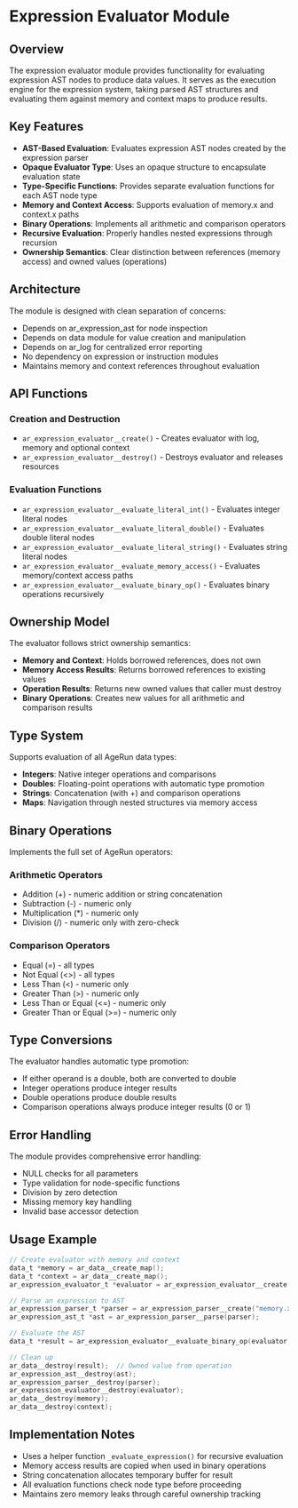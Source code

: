 # Expression Evaluator Module

## Overview

The expression evaluator module provides functionality for evaluating expression AST nodes to produce data values. It serves as the execution engine for the expression system, taking parsed AST structures and evaluating them against memory and context maps to produce results.

## Key Features

- **AST-Based Evaluation**: Evaluates expression AST nodes created by the expression parser
- **Opaque Evaluator Type**: Uses an opaque structure to encapsulate evaluation state
- **Type-Specific Functions**: Provides separate evaluation functions for each AST node type
- **Memory and Context Access**: Supports evaluation of memory.x and context.x paths
- **Binary Operations**: Implements all arithmetic and comparison operators
- **Recursive Evaluation**: Properly handles nested expressions through recursion
- **Ownership Semantics**: Clear distinction between references (memory access) and owned values (operations)

## Architecture

The module is designed with clean separation of concerns:
- Depends on ar_expression_ast for node inspection
- Depends on data module for value creation and manipulation  
- Depends on ar_log for centralized error reporting
- No dependency on expression or instruction modules
- Maintains memory and context references throughout evaluation

## API Functions

### Creation and Destruction

- `ar_expression_evaluator__create()` - Creates evaluator with log, memory and optional context
- `ar_expression_evaluator__destroy()` - Destroys evaluator and releases resources

### Evaluation Functions

- `ar_expression_evaluator__evaluate_literal_int()` - Evaluates integer literal nodes
- `ar_expression_evaluator__evaluate_literal_double()` - Evaluates double literal nodes
- `ar_expression_evaluator__evaluate_literal_string()` - Evaluates string literal nodes
- `ar_expression_evaluator__evaluate_memory_access()` - Evaluates memory/context access paths
- `ar_expression_evaluator__evaluate_binary_op()` - Evaluates binary operations recursively

## Ownership Model

The evaluator follows strict ownership semantics:
- **Memory and Context**: Holds borrowed references, does not own
- **Memory Access Results**: Returns borrowed references to existing values
- **Operation Results**: Returns new owned values that caller must destroy
- **Binary Operations**: Creates new values for all arithmetic and comparison results

## Type System

Supports evaluation of all AgeRun data types:
- **Integers**: Native integer operations and comparisons
- **Doubles**: Floating-point operations with automatic type promotion
- **Strings**: Concatenation (with +) and comparison operations
- **Maps**: Navigation through nested structures via memory access

## Binary Operations

Implements the full set of AgeRun operators:

### Arithmetic Operators
- Addition (+) - numeric addition or string concatenation
- Subtraction (-) - numeric only
- Multiplication (*) - numeric only  
- Division (/) - numeric only with zero-check

### Comparison Operators
- Equal (=) - all types
- Not Equal (<>) - all types
- Less Than (<) - numeric only
- Greater Than (>) - numeric only
- Less Than or Equal (<=) - numeric only
- Greater Than or Equal (>=) - numeric only

## Type Conversions

The evaluator handles automatic type promotion:
- If either operand is a double, both are converted to double
- Integer operations produce integer results
- Double operations produce double results
- Comparison operations always produce integer results (0 or 1)

## Error Handling

The module provides comprehensive error handling:
- NULL checks for all parameters
- Type validation for node-specific functions
- Division by zero detection
- Missing memory key handling
- Invalid base accessor detection

## Usage Example

```c
// Create evaluator with memory and context
data_t *memory = ar_data__create_map();
data_t *context = ar_data__create_map();
ar_expression_evaluator_t *evaluator = ar_expression_evaluator__create(memory, context);

// Parse an expression to AST
ar_expression_parser_t *parser = ar_expression_parser__create("memory.x + 5");
ar_expression_ast_t *ast = ar_expression_parser__parse(parser);

// Evaluate the AST
data_t *result = ar_expression_evaluator__evaluate_binary_op(evaluator, ast);

// Clean up
ar_data__destroy(result);  // Owned value from operation
ar_expression_ast__destroy(ast);
ar_expression_parser__destroy(parser);
ar_expression_evaluator__destroy(evaluator);
ar_data__destroy(memory);
ar_data__destroy(context);
```

## Implementation Notes

- Uses a helper function `_evaluate_expression()` for recursive evaluation
- Memory access results are copied when used in binary operations
- String concatenation allocates temporary buffer for result
- All evaluation functions check node type before proceeding
- Maintains zero memory leaks through careful ownership tracking